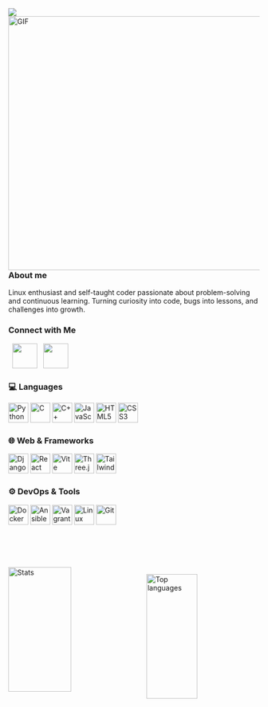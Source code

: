 <picture>
  <!-- Dark mode version (white text) -->
  <source media="(prefers-color-scheme: dark)" srcset="https://capsule-render.vercel.app/api?type=wave&color=gradient&height=120&text=Hello%20there%20👋&fontColor=ffffff&fontSize=50" />
  
  <!-- Light mode version (black text) -->
  <source media="(prefers-color-scheme: light)" srcset="https://capsule-render.vercel.app/api?type=wave&color=gradient&height=120&text=Hello%20there%20👋&fontColor=000000&fontSize=50" />
  
  <!-- Fallback -->
  <img src="https://capsule-render.vercel.app/api?type=wave&color=gradient&height=120&text=Hello%20there%20👋&fontColor=000000&fontSize=50" />
</picture>


<img align="right" alt="GIF" src="https://raw.githubusercontent.com/Alaire1/Alaire1/refs/heads/main/Banner.png" width="510"/>

### About me 
Linux enthusiast and self-taught coder passionate about problem-solving and continuous learning. Turning curiosity into code, bugs into lessons, and challenges into growth.

<h3> Connect with Me </h3>
<p align="left"> 
&nbsp; <a href="https://www.instagram.com/alaire.art/" target="_blank" rel="noopener noreferrer"><img src="https://img.icons8.com/plasticine/100/000000/instagram-new.png" width="50" /></a>  
&nbsp; <a href="mailto:lz8c1qefw@mozmail.com" target="_blank" rel="noopener noreferrer"><img src="https://img.icons8.com/plasticine/100/000000/gmail.png"  width="50" /></a><br>


### 💻 Languages
<p>
  <img src="https://cdn.jsdelivr.net/gh/devicons/devicon/icons/python/python-original.svg" width="40" height="40" title="Python"/>
  <img src="https://cdn.jsdelivr.net/gh/devicons/devicon/icons/c/c-original.svg" width="40" height="40" title="C"/>
  <img src="https://cdn.jsdelivr.net/gh/devicons/devicon/icons/cplusplus/cplusplus-original.svg" width="40" height="40" title="C++"/>
  <img src="https://cdn.jsdelivr.net/gh/devicons/devicon/icons/javascript/javascript-original.svg" width="40" height="40" title="JavaScript"/>
  <img src="https://cdn.jsdelivr.net/gh/devicons/devicon/icons/html5/html5-original.svg" width="40" height="40" title="HTML5"/>
  <img src="https://cdn.jsdelivr.net/gh/devicons/devicon/icons/css3/css3-original.svg" width="40" height="40" title="CSS3"/>
</p>

### 🌐 Web & Frameworks
<p>
  <picture>
    <source media="(prefers-color-scheme: dark)" srcset="icons/django-dark.svg" />
    <source media="(prefers-color-scheme: light)" srcset="https://cdn.jsdelivr.net/gh/devicons/devicon/icons/django/django-plain.svg" />
    <img src="https://cdn.jsdelivr.net/gh/devicons/devicon/icons/django/django-plain.svg" width="40" height="40" title="Django"/>
  </picture>
  <img src="https://cdn.jsdelivr.net/gh/devicons/devicon/icons/react/react-original.svg" width="40" height="40" title="React"/>
  <img src="https://cdn.jsdelivr.net/gh/devicons/devicon/icons/vite/vite-original.svg" width="40" height="40" title="Vite"/>
  <picture>
    <source media="(prefers-color-scheme: dark)" srcset="icons/threejs-dark.png" />
    <source media="(prefers-color-scheme: light)" srcset="https://cdn.jsdelivr.net/gh/devicons/devicon/icons/threejs/threejs-original.svg" />
    <img src="https://cdn.jsdelivr.net/gh/devicons/devicon/icons/threejs/threejs-original.svg" width="40" height="40" title="Three.js"/>
  </picture>
  <img src="https://cdn.jsdelivr.net/gh/devicons/devicon/icons/tailwindcss/tailwindcss-original.svg" width="40" height="40" title="TailwindCSS"/>
</p>

### ⚙️ DevOps & Tools
<p>
  <img src="https://cdn.jsdelivr.net/gh/devicons/devicon/icons/docker/docker-original.svg" width="40" height="40" title="Docker"/>
  <img src="https://cdn.jsdelivr.net/gh/devicons/devicon/icons/ansible/ansible-original.svg" width="40" height="40" title="Ansible"/>
  <img src="https://cdn.jsdelivr.net/gh/devicons/devicon/icons/vagrant/vagrant-original.svg" width="40" height="40" title="Vagrant"/>
  <img src="https://cdn.jsdelivr.net/gh/devicons/devicon/icons/linux/linux-original.svg" width="40" height="40" title="Linux"/>
  <img src="https://cdn.jsdelivr.net/gh/devicons/devicon/icons/git/git-original.svg" width="40" height="40" title="Git"/>
</p>



<br><br>
<br><br>
<a href="https://github.com/Alaire1/Alaire1">
  <img
    align="left"
    width="50%"
    height="250"
    src="https://github-readme-stats.vercel.app/api?username=Alaire1&show_icons=true&repo=Alaire1&theme=aura_dark&rank_icon=github"
    alt="Stats"
  />
</a>

<a href="https://github.com/Alaire1/Alaire1">
  <img
    align="right"
    width="45%"
    height="250"
    src="https://github-readme-stats.vercel.app/api/top-langs/?username=Alaire1&theme=aura_dark&layout=compact&hide=Objective-C&langs_count=8"
    alt="Top languages"
  />
</a>

<br clear="both"/>
  


<br>
<br>





